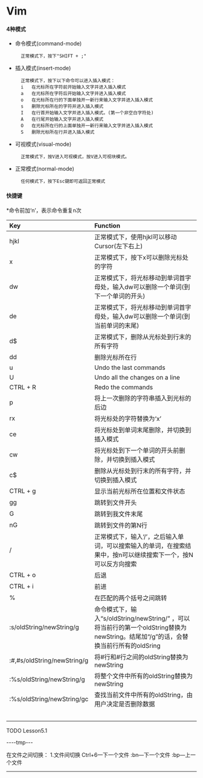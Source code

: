 # Vim #

#### 4种模式 ####
- 命令模式(command-mode)

		正常模式下，按下"SHIFT + ;"      
- 插入模式(insert-mode)

		正常模式下，按下以下命令可以进入插入模式：
		i	在光标所在字符前开始输入文字并进入插入模式
		a	在光标所在字符后开始输入文字并进入插入模式
		o	在光标所在行的下面单独开一新行来输入文字并进入插入模式
		s	删除光标所在的字符并进入插入模式
		I	在行首开始输入文字并进入插入模式。(第一个非空白字符处)		
		A	在行尾开始输入文字并进入插入模式
		O	在光标所在行的上面单独开一新行来输入文字并进入插入模式
		S	删除光标所在行并进入插入模式
- 可视模式(visual-mode)

		正常模式下，按V进入可视模式，按V进入可视块模式。
- 正常模式(normal-mode)

		任何模式下，按下Esc键即可返回正常模式

#### 快捷键 ####
*命令前加‘n’，表示命令重复n次

| Key | Function |
| :------------- |:-------------|
| hjkl | 正常模式下，使用hjkl可以移动Cursor(左下右上) |
| x | 正常模式下，按下x可以删除光标处的字符 |
| dw | 正常模式下，将光标移动到单词首字母处，输入dw可以删除一个单词(到下一个单词的开头) |
| de | 正常模式下，将光标移动到单词首字母处，输入dw可以删除一个单词(到当前单词的末尾) |
| d$ | 正常模式下，删除从光标处到行末的所有字符 |
| dd | 删除光标所在行 |
| u | Undo the last commands |
| U | Undo all the changes on a line |
| CTRL + R | Redo the commands |
| p | 将上一次删除的字符串插入到光标的后边 |
| rx | 将光标处的字符替换为‘x’ |
| ce | 将光标处到单词末尾删除，并切换到插入模式 |
| cw | 将光标处到下一个单词的开头前删除，并切换到插入模式 |
| c$ | 删除从光标处到行末的所有字符，并切换到插入模式 |
| CTRL + g | 显示当前光标所在位置和文件状态 |
| gg | 跳转到文件开头 |
| G | 跳转到我文件末尾 |
| nG | 跳转到文件的第N行 |
| / | 正常模式下，输入‘/’，之后输入单词，可以搜索输入的单词，在搜索结果中，按n可以继续搜索下一个，按N可以反方向搜索 |
| CTRL + o | 后退 |
| CTRL + i | 前进 |
| % | 在匹配的两个括号之间跳转 |
| :s/oldString/newString/g | 命令模式下，输入“s/oldString/newString/” ，可以将当前行的第一个oldString替换为newString。结尾加“/g”的话，会替换当前行所有的oldSring|
| :#,#s/oldString/newString/g | 将#行和#行之间的oldString替换为newString |
| :%s/oldString/newString/g | 将整个文件中所有的oldString替换为newString |
| :%s/oldString/newString/gc | 查找当前文件中所有的oldString，由用户决定是否删除数据 |
|  |  |
|  |  |
|  |  |
|  |  |
|  |  |

TODO Lesson5.1


----tmp---

在文件之间切换：
1.文件间切换
Ctrl+6—下一个文件
:bn—下一个文件
:bp—上一个文件

----------